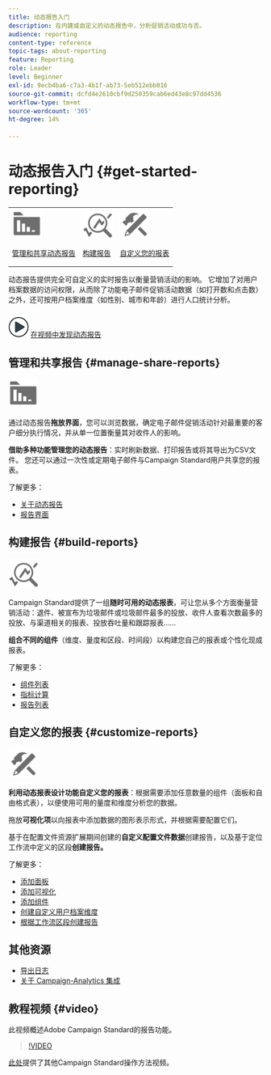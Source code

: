 ```yaml
---
title: 动态报告入门
description: 在内建或自定义的动态报告中，分析促销活动成功与否。
audience: reporting
content-type: reference
topic-tags: about-reporting
feature: Reporting
role: Leader
level: Beginner
exl-id: 9ecb4ba6-c7a3-4b1f-ab73-5eb512ebb016
source-git-commit: dcfd4e2610cbf9d250359cab6ed43e8c97dd4536
workflow-type: tm+mt
source-wordcount: '365'
ht-degree: 14%

---
```


# 动态报告入门 {#get-started-reporting}

<table>
<tr>
<td><img src="assets/do-not-localize/icon_manage.svg" width="60px"><p><a href="#manage-share-reports">管理和共享动态报告</a></p></td>
<td><img src="assets/do-not-localize/icon_build.svg" width="60px"><p><a href="#build-reports">构建报告</a></p></td>
<td><img src="assets/do-not-localize/icon_customize.svg" width="60px"><p><a href="#customize-reports">自定义您的报表</a></p></td></tr>
</table>

动态报告提供完全可自定义的实时报告以衡量营销活动的影响。 它增加了对用户档案数据的访问权限，从而除了功能电子邮件促销活动数据（如打开数和点击数）之外，还可按用户档案维度（如性别、城市和年龄）进行人口统计分析。

![](assets/do-not-localize/how-to-video.png) [在视频中发现动态报告](#video)

## 管理和共享报告 {#manage-share-reports}

<img src="assets/do-not-localize/icon_manage.svg" width="60px">

通过动态报告&#x200B;**拖放界面**，您可以浏览数据，确定电子邮件促销活动针对最重要的客户细分执行情况，并从单一位置衡量其对收件人的影响。

**借助多种功能管理您的动态报告**：实时刷新数据、打印报告或将其导出为CSV文件。 您还可以通过一次性或定期电子邮件与Campaign Standard用户共享您的报表。

了解更多：

* [关于动态报告](../../reporting/using/about-dynamic-reports.md)
* [报告界面](../../reporting/using/reporting-interface.md)

## 构建报告 {#build-reports}

<img src="assets/do-not-localize/icon_build.svg" width="60px">

Campaign Standard提供了一组&#x200B;**随时可用的动态报表**，可让您从多个方面衡量营销活动：退件、被宣布为垃圾邮件或垃圾邮件最多的投放、收件人查看次数最多的投放、与渠道相关的报表、投放吞吐量和跟踪报表……

**组合不同的组件**（维度、量度和区段、时间段）以构建您自己的报表或个性化现成报表。

了解更多：

* [组件列表](../../reporting/using/list-of-components.md)
* [指标计算](../../reporting/using/indicator-calculation.md)
* [报告列表](../../reporting/using/defining-the-report-period.md)

## 自定义您的报表 {#customize-reports}

<img src="assets/do-not-localize/icon_customize.svg" width="60px">

**利用动态报表设计功能自定义您的报表**：根据需要添加任意数量的组件（面板和自由格式表），以便使用可用的量度和维度分析您的数据。

拖放&#x200B;**可视化项**&#x200B;以向报表中添加数据的图形表示形式，并根据需要配置它们。

基于在配置文件资源扩展期间创建的&#x200B;**自定义配置文件数据**&#x200B;创建报告，以及基于定位工作流中定义的区段&#x200B;**创建报告。**

了解更多：

* [添加面板](../../reporting/using/adding-panels.md)
* [添加可视化](../../reporting/using/adding-visualizations.md)
* [添加组件](../../reporting/using/adding-components.md)
* [创建自定义用户档案维度](../../reporting/using/creating-a-custom-profile-dimension.md)
* [根据工作流区段创建报告](../../reporting/using/creating-a-report-workflow-segment.md)

## 其他资源

* [导出日志](../../automating/using/exporting-logs.md)
* [关于 Campaign-Analytics 集成](../../integrating/using/about-campaign-analytics-integration.md)

## 教程视频 {#video}

此视频概述Adobe Campaign Standard的报告功能。

>[!VIDEO](https://video.tv.adobe.com/v/23021?quality=12&captions=eng)

[此处](https://experienceleague.adobe.com/docs/campaign-standard-learn/tutorials/overview.html?lang=zh-Hans)提供了其他Campaign Standard操作方法视频。
